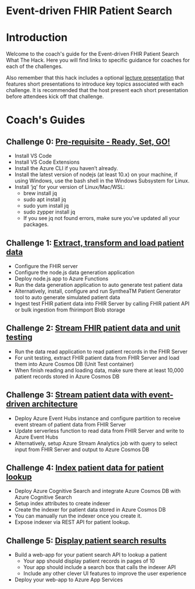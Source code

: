 # Event-driven FHIR Patient Search

# Introduction
Welcome to the coach's guide for the Event-driven FHIR Patient Search What The Hack. Here you will find links to specific guidance for coaches for each of the challenges.

Also remember that this hack includes a optional [lecture presentation](Lectures.pptx) that features short presentations to introduce key topics associated with each challenge. It is recommended that the host present each short presentation before attendees kick off that challenge.

# Coach's Guides
## Challenge 0: **[Pre-requisite - Ready, Set, GO!](./Solutions/Challenge00.md)**
- Install VS Code
- Install VS Code Extensions
- Install the Azure CLI if you haven’t already.
- Install the latest version of nodejs (at least 10.x) on your machine, if using Windows, use the bash shell in the Windows Subsystem for Linux.  
- Install ‘jq’ for your version of Linux/Mac/WSL:
   - brew install jq
   - sudo apt install jq
   - sudo yum install jq
   - sudo zypper install jq
   - If you see jq not found errors, make sure you’ve updated all your packages.

## Challenge 1: **[Extract, transform and load patient data](./Solutions/Challenge01.md)**
- Configure the FHIR server
- Configure the node.js data generation application
- Deploy node.js app to Azure Functions
- Run the data generation application to auto generate test patient data
- Alternatively, install, configure and run SyntheaTM Patient Generator tool to auto generate simulated patient data
- Ingest test FHIR patient data into FHIR Server by calling FHIR patient API or bulk ingestion from fhirimport Blob storage

 ## Challenge 2: **[Stream FHIR patient data and unit testing](./Solutions/Challenge02.md)**
- Run the data read application to read patient records in the FHIR Server
- For unit testing, extract FHIR patient data from FHIR Server and load them into Azure Cosmos DB (Unit Test container)
- When finish reading and loading data, make sure there at least 10,000 patient records stored in Azure Cosmos DB

## Challenge 3: **[Stream patient data with event-driven architecture](./Solutions/Challenge03.md)**
- Deploy Azure Event Hubs instance and configure partition to receive event stream of patient data from FHIR Server
- Update serverless function to read data from FHIR Server and write to Azure Event Hubs
- Alternatively, setup Azure Stream Analytics job with query to select input from FHIR Server and output to Azure Cosmos DB 

## Challenge 4: **[Index patient data for patient lookup](./Solutions/Challenge04.md)**
- Deploy Azure Cognitive Search and integrate Azure Cosmos DB with Azure Cognitive Search
- Setup index attributes to create indexer 
- Create the indexer for patient data stored in Azure Cosmos DB
- You can manually run the indexer once you create it.
- Expose indexer via REST API for patient lookup.

## Challenge 5: **[Display patient search results](./Solutions/Challenge05.md)**
- Build a web-app for your patient search API to lookup a patient
   - Your app should display patient records in pages of 10
   - Your app should include a search box that calls the indexer API
   - Include any other clever UI features to improve the user experience
- Deploy your web-app to Azure App Services
